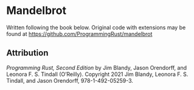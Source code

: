 # Mandelbrot

Written following the book below. Original code with extensions may be found at
 https://github.com/ProgrammingRust/mandelbrot

## Attribution

*Programming Rust, Second Edition* by Jim Blandy, Jason Orendorff, and Leonora
F. S. Tindall (O’Reilly). Copyright 2021 Jim Blandy, Leonora F. S. Tindall, and
Jason Orendorff, 978-1-492-05259-3.
